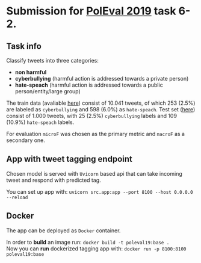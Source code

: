 # Submission for [PolEval 2019](http://2019.poleval.pl/) task 6-2.

## Task info
Classify tweets into three categories:
* **non harmful**
* **cyberbullying** (harmful action is addressed towards a private person)
* **hate-speach** (harmful action is addressed towards a public person/entity/large group)

The train data (avaliable [here](http://2019.poleval.pl/task6/task_6-2.zip)) consist of 10.041 tweets, of which 253	(2.5%) are labeled as `cyberbullying` and 598	(6.0%) as `hate-speach`.
Test set ([here](http://2019.poleval.pl/task6/task6_test.zip)) consist of 1.000 tweets, with 25	(2.5%) `cyberbullying` labels and 
109	(10.9%) `hate-speach` labels.

For evaluation `microF` was chosen as the primary metric and `macroF` as a secondary one.

## App with tweet tagging endpoint
Chosen model is served with ``Uvicorn`` based api that can take incoming tweet and respond with predicted tag.  

You can set up app with: ``uvicorn src.app:app --port 8100 --host 0.0.0.0 --reload``

## Docker
The app can be deployed as ``Docker`` container.  

In order to **build** an image run: ``docker build -t poleval19:base .``  
Now you can **run** dockerized tagging app with:  ``docker run -p 8100:8100 poleval19:base``



